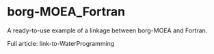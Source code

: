 # borg-MOEA_Fortran
A ready-to-use example of a linkage between borg-MOEA and Fortran.

Full article: link-to-WaterProgramming
